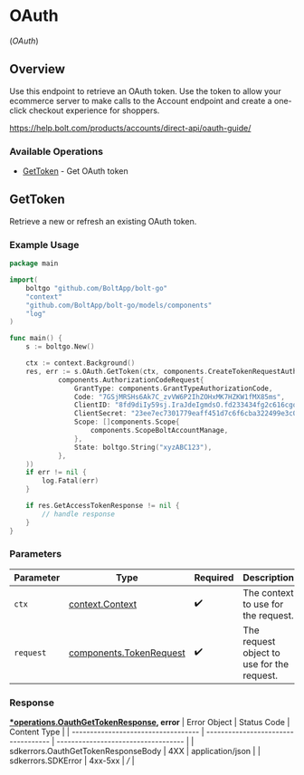 # OAuth
(*OAuth*)

## Overview

Use this endpoint to retrieve an OAuth token. Use the token to allow your ecommerce server to make calls to the Account
endpoint and create a one-click checkout experience for shoppers.


<https://help.bolt.com/products/accounts/direct-api/oauth-guide/>
### Available Operations

* [GetToken](#gettoken) - Get OAuth token

## GetToken

Retrieve a new or refresh an existing OAuth token.

### Example Usage

```go
package main

import(
	boltgo "github.com/BoltApp/bolt-go"
	"context"
	"github.com/BoltApp/bolt-go/models/components"
	"log"
)

func main() {
    s := boltgo.New()

    ctx := context.Background()
    res, err := s.OAuth.GetToken(ctx, components.CreateTokenRequestAuthorizationCodeRequest(
            components.AuthorizationCodeRequest{
                GrantType: components.GrantTypeAuthorizationCode,
                Code: "7GSjMRSHs6Ak7C_zvVW6P2IhZOHxMK7HZKW1fMX85ms",
                ClientID: "8fd9diIy59sj.IraJdeIgmdsO.fd233434fg2c616cgo932aa6e1e4fc627a9385045gr395222a127gi93c595rg4",
                ClientSecret: "23ee7ec7301779eaff451d7c6f6cba322499e3c0ec752f800c72a8f99217e3a8",
                Scope: []components.Scope{
                    components.ScopeBoltAccountManage,
                },
                State: boltgo.String("xyzABC123"),
            },
    ))
    if err != nil {
        log.Fatal(err)
    }

    if res.GetAccessTokenResponse != nil {
        // handle response
    }
}
```

### Parameters

| Parameter                                                          | Type                                                               | Required                                                           | Description                                                        |
| ------------------------------------------------------------------ | ------------------------------------------------------------------ | ------------------------------------------------------------------ | ------------------------------------------------------------------ |
| `ctx`                                                              | [context.Context](https://pkg.go.dev/context#Context)              | :heavy_check_mark:                                                 | The context to use for the request.                                |
| `request`                                                          | [components.TokenRequest](../../models/components/tokenrequest.md) | :heavy_check_mark:                                                 | The request object to use for the request.                         |


### Response

**[*operations.OauthGetTokenResponse](../../models/operations/oauthgettokenresponse.md), error**
| Error Object                        | Status Code                         | Content Type                        |
| ----------------------------------- | ----------------------------------- | ----------------------------------- |
| sdkerrors.OauthGetTokenResponseBody | 4XX                                 | application/json                    |
| sdkerrors.SDKError                  | 4xx-5xx                             | */*                                 |
